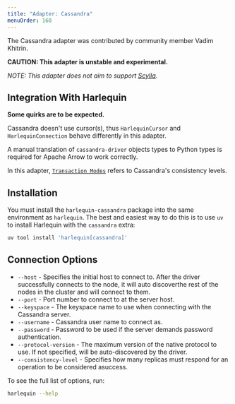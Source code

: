 ```yaml
---
title: "Adapter: Cassandra"
menuOrder: 160
---
```


The Cassandra adapter was contributed by community member Vadim Khitrin.

**CAUTION: This adapter is unstable and experimental.**

_NOTE: This adapter does not aim to support [Scylla](https://www.scylladb.com)._

## Integration With Harlequin

**Some quirks are to be expected.**

Cassandra doesn't use cursor(s), thus `HarlequinCursor` and `HarlequinConnection`
behave differently in this adapter.

A manual translation of `cassandra-driver` objects types to Python types is
required for Apache Arrow to work correctly.

In this adapter, [`Transaction Modes`](https://harlequin.sh/docs/transactions) refers to
Cassandra's consistency levels.

## Installation

You must install the `harlequin-cassandra` package into the same environment as `harlequin`. The best and easiest way to do this is to use `uv` to install Harlequin with the `cassandra` extra:

```bash
uv tool install 'harlequin[cassandra]'
```

## Connection Options

- `--host` - Specifies the initial host to connect to. After the driver successfully connects to the node, it will auto discoverthe rest of the nodes in the cluster and will connect to them.
- `--port` - Port number to connect to at the server host.
- `--keyspace` - The keyspace name to use when connecting with the Cassandra server.
- `--username` - Cassandra user name to connect as.
- `--password` - Password to be used if the server demands password authentication.
- `--protocol-version` - The maximum version of the native protocol to use. If not specified, will be auto-discovered by the driver.
- `--consistency-level` - Specifies how many replicas must respond for an operation to be considered asuccess.

To see the full list of options, run:

```bash
harlequin --help
```
